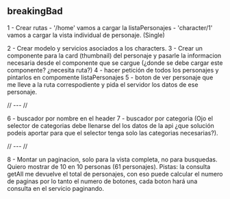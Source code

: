 ## breakingBad

 1 - Crear rutas
           - '/home' vamos a cargar la listaPersonajes
           -  'character/1' vamos a cargar la vista individual de personaje. (Single)

 2 - Crear modelo y servicios asociados a los characters.
 3 - Crear un componente para la card (thumbnail) del personaje y pasarle la informacion necesaria desde el componente que se cargue (¿donde se debe cargar este componente? ¿necesita ruta?)
 4 - hacer petición de todos los personajes y pintarlos en compomente listaPersonajes
 5 - boton de ver personaje que me lleve a la ruta correspodiente y pida el servidor los datos de ese personaje.

 // --- //

6 - buscador por nombre en el header
7 - buscador por categoria (Ojo el selector de categorias debe llenarse del los datos de la api ¿que solución podeis aportar para que el selector tenga solo las categorias necesarias?).

// --- //

8 - Montar un paginacion, solo para la vista completa, no para busquedas. Quiero mostrar de 10 en 10 personas (61 personajes).
 Pistas: la consulta getAll me devuelve el total de personajes, con eso puede calcular el numero de paginas por lo tanto el numero de botones, cada boton hará una consulta en el servicio paginando.


